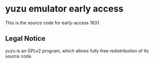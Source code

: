 yuzu emulator early access
=============

This is the source code for early-access 1631.

## Legal Notice

yuzu is an GPLv2 program, which allows fully free redistribution of its source code.